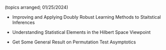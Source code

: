 

(topics arranged; 01/25/2024)

- Improving and Applying Doubly Robust Learning Methods to Staitstical Inferences

- Understanding Statistical Elements in the Hilbert Space Viewpoint

- Get Some General Result on Permutation Test Asymptotics

